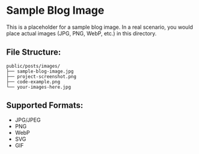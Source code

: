 # Sample Blog Image

This is a placeholder for a sample blog image. In a real scenario, you would place actual images (JPG, PNG, WebP, etc.) in this directory.

## File Structure:
```
public/posts/images/
├── sample-blog-image.jpg
├── project-screenshot.png
├── code-example.png
└── your-images-here.jpg
```

## Supported Formats:
- JPG/JPEG
- PNG
- WebP
- SVG
- GIF